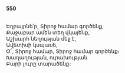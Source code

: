 **550**

\
Եղբայրնե՛ր, Տիրոջ համար գործենք,\
Քաջաբար ամեն տեղ վկայենք,\
Աշխարհ նեղության մեջ է,\
Ավետիսի կսպասե,\
Օ՜, Տիրոջ համար, Տիրոջ համար գործենք։\
 Խաղաղության, ուրախության\
 Բարի լուրը տարածենք։
